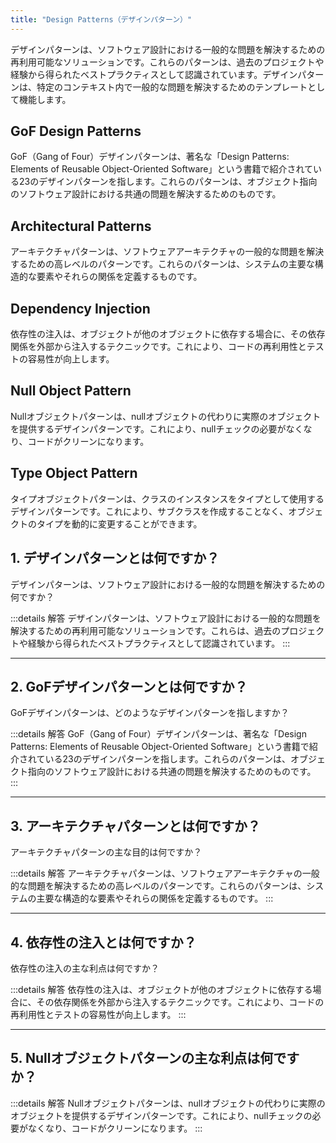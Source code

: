 ```yaml
---
title: "Design Patterns（デザインパターン）"
---
```

デザインパターンは、ソフトウェア設計における一般的な問題を解決するための再利用可能なソリューションです。これらのパターンは、過去のプロジェクトや経験から得られたベストプラクティスとして認識されています。デザインパターンは、特定のコンテキスト内で一般的な問題を解決するためのテンプレートとして機能します。

## GoF Design Patterns

GoF（Gang of Four）デザインパターンは、著名な「Design Patterns: Elements of Reusable Object-Oriented Software」という書籍で紹介されている23のデザインパターンを指します。これらのパターンは、オブジェクト指向のソフトウェア設計における共通の問題を解決するためのものです。

## Architectural Patterns

アーキテクチャパターンは、ソフトウェアアーキテクチャの一般的な問題を解決するための高レベルのパターンです。これらのパターンは、システムの主要な構造的な要素やそれらの関係を定義するものです。

## Dependency Injection

依存性の注入は、オブジェクトが他のオブジェクトに依存する場合に、その依存関係を外部から注入するテクニックです。これにより、コードの再利用性とテストの容易性が向上します。

## Null Object Pattern

Nullオブジェクトパターンは、nullオブジェクトの代わりに実際のオブジェクトを提供するデザインパターンです。これにより、nullチェックの必要がなくなり、コードがクリーンになります。

## Type Object Pattern

タイプオブジェクトパターンは、クラスのインスタンスをタイプとして使用するデザインパターンです。これにより、サブクラスを作成することなく、オブジェクトのタイプを動的に変更することができます。

## 1. デザインパターンとは何ですか？

デザインパターンは、ソフトウェア設計における一般的な問題を解決するための何ですか？

:::details 解答
デザインパターンは、ソフトウェア設計における一般的な問題を解決するための再利用可能なソリューションです。これらは、過去のプロジェクトや経験から得られたベストプラクティスとして認識されています。
:::

---

## 2. GoFデザインパターンとは何ですか？

GoFデザインパターンは、どのようなデザインパターンを指しますか？

:::details 解答
GoF（Gang of Four）デザインパターンは、著名な「Design Patterns: Elements of Reusable Object-Oriented Software」という書籍で紹介されている23のデザインパターンを指します。これらのパターンは、オブジェクト指向のソフトウェア設計における共通の問題を解決するためのものです。
:::

---

## 3. アーキテクチャパターンとは何ですか？

アーキテクチャパターンの主な目的は何ですか？

:::details 解答
アーキテクチャパターンは、ソフトウェアアーキテクチャの一般的な問題を解決するための高レベルのパターンです。これらのパターンは、システムの主要な構造的な要素やそれらの関係を定義するものです。
:::

---

## 4. 依存性の注入とは何ですか？

依存性の注入の主な利点は何ですか？

:::details 解答
依存性の注入は、オブジェクトが他のオブジェクトに依存する場合に、その依存関係を外部から注入するテクニックです。これにより、コードの再利用性とテストの容易性が向上します。
:::

---

## 5. Nullオブジェクトパターンの主な利点は何ですか？

:::details 解答
Nullオブジェクトパターンは、nullオブジェクトの代わりに実際のオブジェクトを提供するデザインパターンです。これにより、nullチェックの必要がなくなり、コードがクリーンになります。
:::
